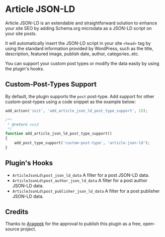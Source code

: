 # Article JSON-LD

Article JSON-LD is an extendable and straightforward solution to enhance your site SEO by adding Schema.org microdata as a JSON-LD script on your site posts. 

It will automatically insert the JSON-LD script in your site `<head>` tag by using the standard information provided by WordPress, such as the title, description, featured image, publish date, author, categories..etc.

You can support your custom post types or modify the data easily by using the plugin's hooks.

## Custom-Post-Types Support
By default, the plugin supports the `post` post-type. Add support for other custom-post-types using a code snippet as the example below:

```php
add_action('init', 'add_article_json_ld_post_type_support', 15);

/**
 * @return void
 */
function add_article_json_ld_post_type_support()
{
    add_post_type_support('custom-post-type', 'article-json-ld');
}
```

## Plugin's Hooks

- `ArticleJsonLd\post_json_ld_data` A filter for a post JSON-LD data.
- `ArticleJsonLd\post_author_json_ld_data` A filter for a post author JSON-LD data.
- `ArticleJsonLd\post_publisher_json_ld_data` A filter for a post publisher JSON-LD data.

## Credits
Thanks to [Arageek](https://www.arageek.com) for the approval to publish this plugin as a free, open-source project.